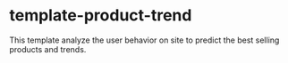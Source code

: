 # template-product-trend
This template analyze the user behavior on site to predict the best selling products and trends.
